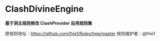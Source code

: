 # ClashDivineEngine
**基于洞主规则修改 ClashProvider 自用规则集**

原规则地址：https://github.com/lhie1/Rules/tree/master
规则维护者：@lhie1
